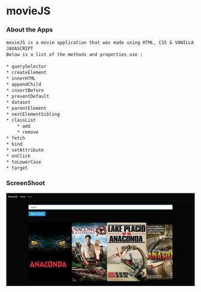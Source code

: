 # movieJS

### About the Apps
    movieJS is a movie application that was made using HTML, CSS & VANILLA JAVASCRIPT
    Below is a list of the methods and properties use :

    * querySelector
    * createElement
    * innerHTML
    * appendChild
    * insertBefore
    * preventDefault
    * dataset
    * parentElement
    * nextElementSibling
    * classList
        * add
        * remove
    * fetch
    * bind
    * setAttribute
    * onClick
    * toLowerCase
    * target

### ScreenShoot
![Dashboard](captured/dashboard.png "This is the HomePage's captured")